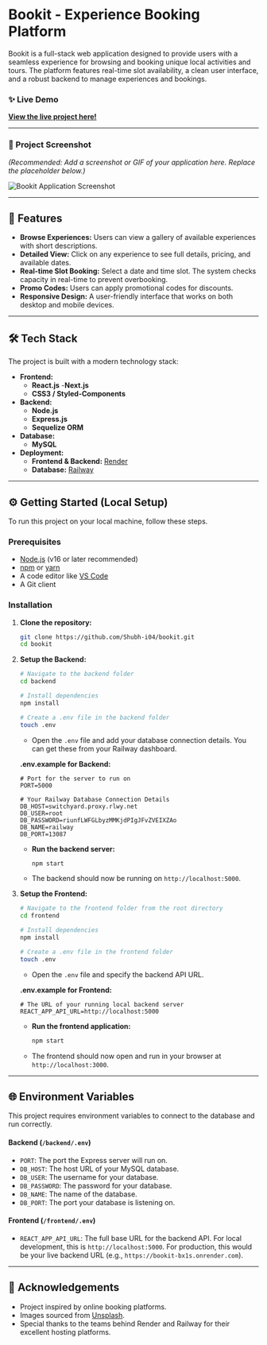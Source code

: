 # Bookit - Experience Booking Platform

Bookit is a full-stack web application designed to provide users with a seamless experience for browsing and booking unique local activities and tours. The platform features real-time slot availability, a clean user interface, and a robust backend to manage experiences and bookings.

### ✨ Live Demo

**[View the live project here!](https://bookit-frontend-amp6.onrender.com/)**

---

### 📸 Project Screenshot

*(Recommended: Add a screenshot or GIF of your application here. Replace the placeholder below.)*

![Bookit Application Screenshot](./path/to/your/screenshot.png)

---

## 🚀 Features

- **Browse Experiences:** Users can view a gallery of available experiences with short descriptions.
- **Detailed View:** Click on any experience to see full details, pricing, and available dates.
- **Real-time Slot Booking:** Select a date and time slot. The system checks capacity in real-time to prevent overbooking.
- **Promo Codes:** Users can apply promotional codes for discounts.
- **Responsive Design:** A user-friendly interface that works on both desktop and mobile devices.

---

## 🛠️ Tech Stack

The project is built with a modern technology stack:

- **Frontend:**
  - **React.js** 
  -**Next.js**
  - **CSS3 / Styled-Components** 
- **Backend:**
  - **Node.js**
  - **Express.js**
  - **Sequelize ORM**
- **Database:**
  - **MySQL**
- **Deployment:**
  - **Frontend & Backend:** [Render](https://render.com/)
  - **Database:** [Railway](https://railway.app/)

---

## ⚙️ Getting Started (Local Setup)

To run this project on your local machine, follow these steps.

### Prerequisites

- [Node.js](https://nodejs.org/en/) (v16 or later recommended)
- [npm](https://www.npmjs.com/) or [yarn](https://yarnpkg.com/)
- A code editor like [VS Code](https://code.visualstudio.com/)
- A Git client

### Installation

1.  **Clone the repository:**
    ```bash
    git clone https://github.com/Shubh-i04/bookit.git
    cd bookit
    ```

2.  **Setup the Backend:**
    ```bash
    # Navigate to the backend folder
    cd backend 

    # Install dependencies
    npm install

    # Create a .env file in the backend folder
    touch .env
    ```
    - Open the `.env` file and add your database connection details. You can get these from your Railway dashboard.

    **.env.example for Backend:**
    ```
    # Port for the server to run on
    PORT=5000

    # Your Railway Database Connection Details
    DB_HOST=switchyard.proxy.rlwy.net
    DB_USER=root
    DB_PASSWORD=riunfLWFGLbyzMMKjdPIgJFvZVEIXZAo
    DB_NAME=railway
    DB_PORT=13087
    ```

    - **Run the backend server:**
      ```bash
      npm start
      ```
    - The backend should now be running on `http://localhost:5000`.

3.  **Setup the Frontend:**
    ```bash
    # Navigate to the frontend folder from the root directory
    cd frontend 

    # Install dependencies
    npm install

    # Create a .env file in the frontend folder
    touch .env
    ```
    - Open the `.env` file and specify the backend API URL.

    **.env.example for Frontend:**
    ```
    # The URL of your running local backend server
    REACT_APP_API_URL=http://localhost:5000
    ```

    - **Run the frontend application:**
      ```bash
      npm start
      ```
    - The frontend should now open and run in your browser at `http://localhost:3000`.

---

## 🌐 Environment Variables

This project requires environment variables to connect to the database and run correctly.

#### Backend (`/backend/.env`)

- `PORT`: The port the Express server will run on.
- `DB_HOST`: The host URL of your MySQL database.
- `DB_USER`: The username for your database.
- `DB_PASSWORD`: The password for your database.
- `DB_NAME`: The name of the database.
- `DB_PORT`: The port your database is listening on.

#### Frontend (`/frontend/.env`)

- `REACT_APP_API_URL`: The full base URL for the backend API. For local development, this is `http://localhost:5000`. For production, this would be your live backend URL (e.g., `https://bookit-bx1s.onrender.com`).

---

## 🙏 Acknowledgements

- Project inspired by online booking platforms.
- Images sourced from [Unsplash](https://unsplash.com/).
- Special thanks to the teams behind Render and Railway for their excellent hosting platforms.